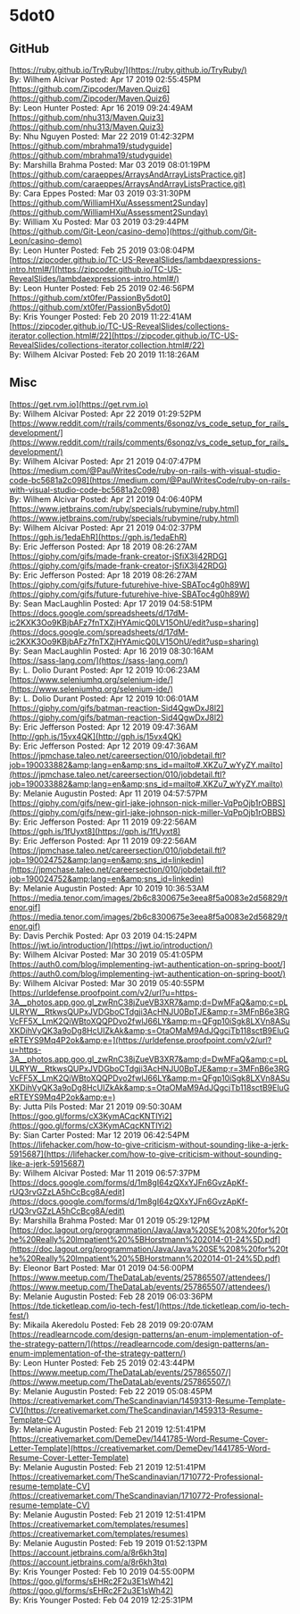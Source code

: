 # 5dot0
## GitHub<br/>
[https://ruby.github.io/TryRuby/](https://ruby.github.io/TryRuby/)<br/>By: Wilhem Alcivar Posted: Apr 17 2019 02:55:45PM<br/>[https://github.com/Zipcoder/Maven.Quiz6](https://github.com/Zipcoder/Maven.Quiz6)<br/>By: Leon Hunter Posted: Apr 16 2019 09:24:49AM<br/>[https://github.com/nhu313/Maven.Quiz3](https://github.com/nhu313/Maven.Quiz3)<br/>By: Nhu Nguyen Posted: Mar 22 2019 01:42:32PM<br/>[https://github.com/mbrahma19/studyguide](https://github.com/mbrahma19/studyguide)<br/>By: Marshilla Brahma Posted: Mar 03 2019 08:01:19PM<br/>[https://github.com/caraeppes/ArraysAndArrayListsPractice.git](https://github.com/caraeppes/ArraysAndArrayListsPractice.git)<br/>By: Cara Eppes Posted: Mar 03 2019 03:31:30PM<br/>[https://github.com/WilliamHXu/Assessment2Sunday](https://github.com/WilliamHXu/Assessment2Sunday)<br/>By: William Xu Posted: Mar 03 2019 03:29:44PM<br/>[https://github.com/Git-Leon/casino-demo](https://github.com/Git-Leon/casino-demo)<br/>By: Leon Hunter Posted: Feb 25 2019 03:08:04PM<br/>[https://zipcoder.github.io/TC-US-RevealSlides/lambdaexpressions-intro.html#/](https://zipcoder.github.io/TC-US-RevealSlides/lambdaexpressions-intro.html#/)<br/>By: Leon Hunter Posted: Feb 25 2019 02:46:56PM<br/>[https://github.com/xt0fer/PassionBy5dot0](https://github.com/xt0fer/PassionBy5dot0)<br/>By: Kris Younger Posted: Feb 20 2019 11:22:41AM<br/>[https://zipcoder.github.io/TC-US-RevealSlides/collections-iterator,collection.html#/22](https://zipcoder.github.io/TC-US-RevealSlides/collections-iterator,collection.html#/22)<br/>By: Wilhem Alcivar Posted: Feb 20 2019 11:18:26AM<br/>
## Misc<br/>
[https://get.rvm.io](https://get.rvm.io)<br/>By: Wilhem Alcivar Posted: Apr 22 2019 01:29:52PM<br/>[https://www.reddit.com/r/rails/comments/6sonqz/vs_code_setup_for_rails_development/](https://www.reddit.com/r/rails/comments/6sonqz/vs_code_setup_for_rails_development/)<br/>By: Wilhem Alcivar Posted: Apr 21 2019 04:07:47PM<br/>[https://medium.com/@PaulWritesCode/ruby-on-rails-with-visual-studio-code-bc5681a2c098](https://medium.com/@PaulWritesCode/ruby-on-rails-with-visual-studio-code-bc5681a2c098)<br/>By: Wilhem Alcivar Posted: Apr 21 2019 04:06:40PM<br/>[https://www.jetbrains.com/ruby/specials/rubymine/ruby.html](https://www.jetbrains.com/ruby/specials/rubymine/ruby.html)<br/>By: Wilhem Alcivar Posted: Apr 21 2019 04:02:37PM<br/>[https://gph.is/1edaEhR](https://gph.is/1edaEhR)<br/>By: Eric Jefferson Posted: Apr 18 2019 08:26:27AM<br/>[https://giphy.com/gifs/made-frank-creator-jSfiX3lj42RDG](https://giphy.com/gifs/made-frank-creator-jSfiX3lj42RDG)<br/>By: Eric Jefferson Posted: Apr 18 2019 08:26:27AM<br/>[https://giphy.com/gifs/future-futurehive-hive-SBAToc4g0h89W](https://giphy.com/gifs/future-futurehive-hive-SBAToc4g0h89W)<br/>By: Sean MacLaughlin Posted: Apr 17 2019 04:58:51PM<br/>[https://docs.google.com/spreadsheets/d/17dM-ic2KXK3Oo9KBjbAFz7fnTXZjHYAmicQ0LV15OhU/edit?usp=sharing](https://docs.google.com/spreadsheets/d/17dM-ic2KXK3Oo9KBjbAFz7fnTXZjHYAmicQ0LV15OhU/edit?usp=sharing)<br/>By: Sean MacLaughlin Posted: Apr 16 2019 08:30:16AM<br/>[https://sass-lang.com/](https://sass-lang.com/)<br/>By: L. Dolio Durant Posted: Apr 12 2019 10:06:23AM<br/>[https://www.seleniumhq.org/selenium-ide/](https://www.seleniumhq.org/selenium-ide/)<br/>By: L. Dolio Durant Posted: Apr 12 2019 10:06:01AM<br/>[https://giphy.com/gifs/batman-reaction-Sid4QgwDxJ8l2](https://giphy.com/gifs/batman-reaction-Sid4QgwDxJ8l2)<br/>By: Eric Jefferson Posted: Apr 12 2019 09:47:36AM<br/>[http://gph.is/15vx4QK](http://gph.is/15vx4QK)<br/>By: Eric Jefferson Posted: Apr 12 2019 09:47:36AM<br/>[https://jpmchase.taleo.net/careersection/010/jobdetail.ftl?job=190033882&amp;lang=en&amp;sns_id=mailto#.XKZu7_wYyZY.mailto](https://jpmchase.taleo.net/careersection/010/jobdetail.ftl?job=190033882&amp;lang=en&amp;sns_id=mailto#.XKZu7_wYyZY.mailto)<br/>By: Melanie Augustin Posted: Apr 11 2019 04:57:57PM<br/>[https://giphy.com/gifs/new-girl-jake-johnson-nick-miller-VqPpOjb1rOBBS](https://giphy.com/gifs/new-girl-jake-johnson-nick-miller-VqPpOjb1rOBBS)<br/>By: Eric Jefferson Posted: Apr 11 2019 09:22:56AM<br/>[https://gph.is/1fUyxt8](https://gph.is/1fUyxt8)<br/>By: Eric Jefferson Posted: Apr 11 2019 09:22:56AM<br/>[https://jpmchase.taleo.net/careersection/010/jobdetail.ftl?job=190024752&amp;lang=en&amp;sns_id=linkedin](https://jpmchase.taleo.net/careersection/010/jobdetail.ftl?job=190024752&amp;lang=en&amp;sns_id=linkedin)<br/>By: Melanie Augustin Posted: Apr 10 2019 10:36:53AM<br/>[https://media.tenor.com/images/2b6c8300675e3eea8f5a0083e2d56829/tenor.gif](https://media.tenor.com/images/2b6c8300675e3eea8f5a0083e2d56829/tenor.gif)<br/>By: Davis Perchik Posted: Apr 03 2019 04:15:24PM<br/>[https://jwt.io/introduction/](https://jwt.io/introduction/)<br/>By: Wilhem Alcivar Posted: Mar 30 2019 05:41:05PM<br/>[https://auth0.com/blog/implementing-jwt-authentication-on-spring-boot/](https://auth0.com/blog/implementing-jwt-authentication-on-spring-boot/)<br/>By: Wilhem Alcivar Posted: Mar 30 2019 05:40:55PM<br/>[https://urldefense.proofpoint.com/v2/url?u=https-3A__photos.app.goo.gl_zwRnC38jZueVB3XR7&amp;d=DwMFaQ&amp;c=pLULRYW__RtkwsQUPxJVDGboCTdgji3AcHNJU0BpTJE&amp;r=3MFnB6e3RGVcFF5X_LmK2QiWBtoXQQPDvo2fwlJ66LY&amp;m=QFgp10iSgk8LXVn8ASuXKDihVyQK3a9oDg8HcUIZkAk&amp;s=OtaOMaM9AdJQgcjTb118sctB9EluGeRTEYS9Mq4P2ok&amp;e=](https://urldefense.proofpoint.com/v2/url?u=https-3A__photos.app.goo.gl_zwRnC38jZueVB3XR7&amp;d=DwMFaQ&amp;c=pLULRYW__RtkwsQUPxJVDGboCTdgji3AcHNJU0BpTJE&amp;r=3MFnB6e3RGVcFF5X_LmK2QiWBtoXQQPDvo2fwlJ66LY&amp;m=QFgp10iSgk8LXVn8ASuXKDihVyQK3a9oDg8HcUIZkAk&amp;s=OtaOMaM9AdJQgcjTb118sctB9EluGeRTEYS9Mq4P2ok&amp;e=)<br/>By: Jutta Pils Posted: Mar 21 2019 09:50:30AM<br/>[https://goo.gl/forms/cX3KymACqcKNTlYi2](https://goo.gl/forms/cX3KymACqcKNTlYi2)<br/>By: Sian Carter Posted: Mar 12 2019 06:42:54PM<br/>[https://lifehacker.com/how-to-give-criticism-without-sounding-like-a-jerk-5915687](https://lifehacker.com/how-to-give-criticism-without-sounding-like-a-jerk-5915687)<br/>By: Wilhem Alcivar Posted: Mar 11 2019 06:57:37PM<br/>[https://docs.google.com/forms/d/1m8gI64zQXxYJFn6GvzApKf-rUQ3rvGZzLA5hCcBcg8A/edit](https://docs.google.com/forms/d/1m8gI64zQXxYJFn6GvzApKf-rUQ3rvGZzLA5hCcBcg8A/edit)<br/>By: Marshilla Brahma Posted: Mar 01 2019 05:29:12PM<br/>[https://doc.lagout.org/programmation/Java/Java%20SE%208%20for%20the%20Really%20Impatient%20%5BHorstmann%202014-01-24%5D.pdf](https://doc.lagout.org/programmation/Java/Java%20SE%208%20for%20the%20Really%20Impatient%20%5BHorstmann%202014-01-24%5D.pdf)<br/>By: Eleonor Bart Posted: Mar 01 2019 04:56:00PM<br/>[https://www.meetup.com/TheDataLab/events/257865507/attendees/](https://www.meetup.com/TheDataLab/events/257865507/attendees/)<br/>By: Melanie Augustin Posted: Feb 28 2019 06:03:36PM<br/>[https://tde.ticketleap.com/io-tech-fest/](https://tde.ticketleap.com/io-tech-fest/)<br/>By: Mikaila Akeredolu Posted: Feb 28 2019 09:20:07AM<br/>[https://readlearncode.com/design-patterns/an-enum-implementation-of-the-strategy-pattern/](https://readlearncode.com/design-patterns/an-enum-implementation-of-the-strategy-pattern/)<br/>By: Leon Hunter Posted: Feb 25 2019 02:43:44PM<br/>[https://www.meetup.com/TheDataLab/events/257865507/](https://www.meetup.com/TheDataLab/events/257865507/)<br/>By: Melanie Augustin Posted: Feb 22 2019 05:08:45PM<br/>[https://creativemarket.com/TheScandinavian/1459313-Resume-Template-CV](https://creativemarket.com/TheScandinavian/1459313-Resume-Template-CV)<br/>By: Melanie Augustin Posted: Feb 21 2019 12:51:41PM<br/>[https://creativemarket.com/DemeDev/1441785-Word-Resume-Cover-Letter-Template](https://creativemarket.com/DemeDev/1441785-Word-Resume-Cover-Letter-Template)<br/>By: Melanie Augustin Posted: Feb 21 2019 12:51:41PM<br/>[https://creativemarket.com/TheScandinavian/1710772-Professional-resume-template-CV](https://creativemarket.com/TheScandinavian/1710772-Professional-resume-template-CV)<br/>By: Melanie Augustin Posted: Feb 21 2019 12:51:41PM<br/>[https://creativemarket.com/templates/resumes](https://creativemarket.com/templates/resumes)<br/>By: Melanie Augustin Posted: Feb 19 2019 01:52:13PM<br/>[https://account.jetbrains.com/a/8r6kh3tq](https://account.jetbrains.com/a/8r6kh3tq)<br/>By: Kris Younger Posted: Feb 10 2019 04:55:00PM<br/>[https://goo.gl/forms/sEHRc2F2u3E1sWh42](https://goo.gl/forms/sEHRc2F2u3E1sWh42)<br/>By: Kris Younger Posted: Feb 04 2019 12:25:31PM<br/>